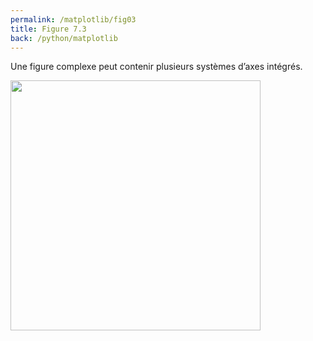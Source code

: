 ```yaml
---
permalink: /matplotlib/fig03
title: Figure 7.3
back: /python/matplotlib
---
```


Une figure complexe peut contenir plusieurs systèmes d’axes intégrés.

<img src="/python/_static/matplotlib/fig03.png" width="400px"/>

<script src="https://emgithub.com/embed.js?target=https%3A%2F%2Fgithub.com%2Fxoolive%2Fpython%2Fblob%2Fmaster%2F02-ecosysteme%2F07-matplotlib%2Ffig03.py&style=github-gist&showLineNumbers=on"></script>

